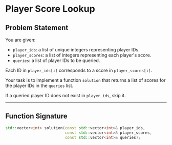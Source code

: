 # Player Score Lookup

## Problem Statement

You are given:
- `player_ids`: a list of unique integers representing player IDs.
- `player_scores`: a list of integers representing each player's score.
- `queries`: a list of player IDs to be queried.

Each ID in `player_ids[i]` corresponds to a score in `player_scores[i]`.

Your task is to implement a function `solution` that returns a list of scores for the player IDs in the `queries` list.

If a queried player ID does not exist in `player_ids`, skip it.

---

## Function Signature

```cpp
std::vector<int> solution(const std::vector<int>& player_ids,
                          const std::vector<int>& player_scores,
                          const std::vector<int>& queries);
